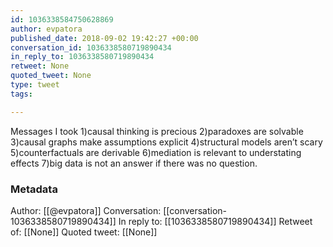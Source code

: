 ```yaml
---
id: 1036338584750628869
author: evpatora
published_date: 2018-09-02 19:42:27 +00:00
conversation_id: 1036338580719890434
in_reply_to: 1036338580719890434
retweet: None
quoted_tweet: None
type: tweet
tags:

---
```


Messages I took 1)causal thinking is precious 2)paradoxes are solvable 3)causal graphs make assumptions explicit 4)structural models aren’t scary 5)counterfactuals are derivable 6)mediation is relevant to understating effects 7)big data is not an answer if there was no question.

### Metadata

Author: [[@evpatora]]
Conversation: [[conversation-1036338580719890434]]
In reply to: [[1036338580719890434]]
Retweet of: [[None]]
Quoted tweet: [[None]]
